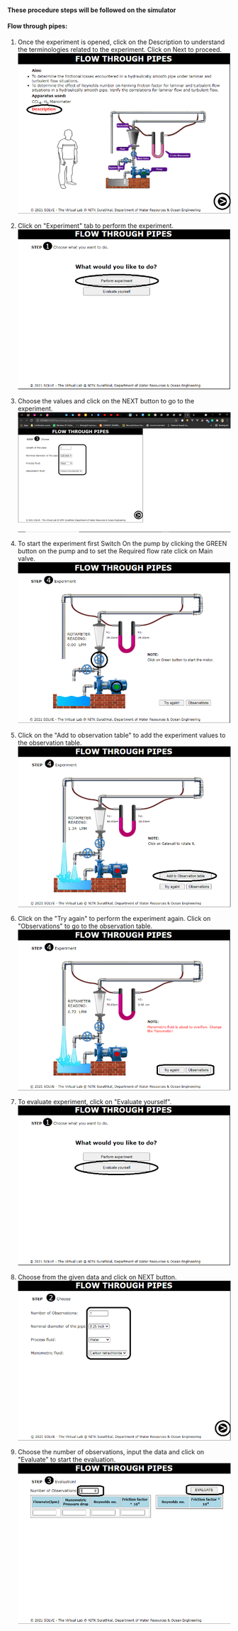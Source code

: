 #### These procedure steps will be followed on the simulator

#### Flow through pipes:

1. Once the experiment is opened, click on the Description to understand the terminologies related to the experiment. Click on Next to proceed.<br>
<img src="images/ss1.png"><br>

2. Click on "Experiment" tab to perform the experiment.<br>
<img src="images/ss2.png"><br>

3. Choose the values and click on the NEXT button to go to the experiment.<br>
<img src="images/ss4.png"><br>

4. To start the experiment first Switch On the pump by clicking the GREEN button on the pump and to set the Required flow rate click on Main valve.<br>
<img src="images/ss5.png"><br>

5. Click on the "Add to observation table" to add the experiment values to the observation table.<br>
<img src="images/ss6.png"><br>

6. Click on the "Try again" to perform the experiment again. Click on "Observations" to go to the observation table.<br>
<img src="images/ss7.png"><br>

7. To evaluate experiment, click on "Evaluate yourself". <br>
<img src="images/ss8.png"><br>

8. Choose from the given data and click on NEXT button. <br>
<img src="images/ss9.png"><br>

9. Choose the number of observations, input the data and click on "Evaluate" to start the evaluation.<br>
<img src="images/ss10.png"><br>